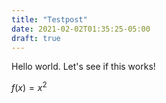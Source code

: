 ```yaml
---
title: "Testpost"
date: 2021-02-02T01:35:25-05:00
draft: true
---
```


Hello world. Let's see if this works!

$f(x) = x^2$